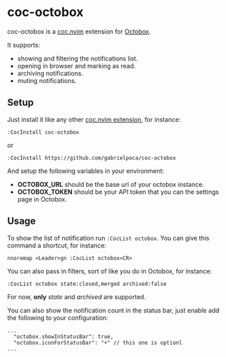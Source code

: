 # coc-octobox

coc-octobox is a [coc.nvim](https://github.com/neoclide/coc.nvim) extension for [Octobox](https://octobox.io/).

It supports:
* showing and filtering the notifications list.
* opening in browser and marking as read.
* archiving notifications.
* muting notifications.

## Setup

Just install it like any other [coc.nvim extension](https://github.com/neoclide/coc.nvim/wiki/Using-coc-extensions#install-extensions), for instance:

```
:CocInstall coc-octobox
```

or

```
:CocInstall https://github.com/gabrielpoca/coc-octobox
```

And setup the following variables in your environment:

* **OCTOBOX_URL** should be the base url of your octobox instance.
* **OCTOBOX_TOKEN** should be your API token that you can the settings page in Octobox.

## Usage

To show the list of notification run `:CocList octobox`. You can give this command a shortcut, for instance:

```
nnoremap <Leader>gn :CocList octobox<CR>
```

You can also pass in filters, sort of like you do in Octobox, for instance:
```
:CocList octobox state:closed,merged archived:false	
```
For now, **only** _state_ and _archived_ are supported.

You can also show the notification count in the status bar, just enable add the
following to your configuration:

```
...
  "octobox.showInStatusBar": true,
  "octobox.iconForStatusBar": "☀︎" // this one is optionl
...
```
